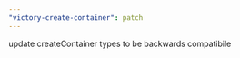 ```yaml
---
"victory-create-container": patch
---
```


update createContainer types to be backwards compatibile
